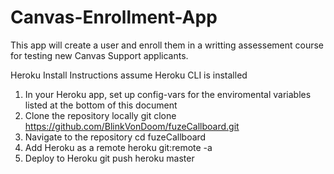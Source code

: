 # Canvas-Enrollment-App

This app will create a user and enroll them in a writting assessement course for testing new Canvas Support applicants.

Heroku Install Instructions 
assume Heroku CLI is installed

1. In your Heroku app, set up config-vars for the enviromental variables listed at the bottom of this document
2. Clone the repository locally git clone https://github.com/BlinkVonDoom/fuzeCallboard.git
3. Navigate to the repository cd fuzeCallboard
4. Add Heroku as a remote heroku git:remote -a <heroku app name>
5. Deploy to Heroku git push heroku master
